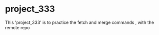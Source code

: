 # project_333
This 'project_333' is to practice the fetch and merge commands , with the remote repo 
